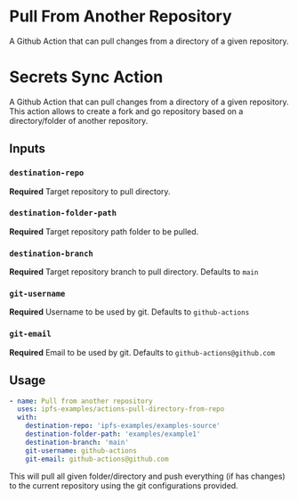 # Pull From Another Repository
A Github Action that can pull changes from a directory of a given repository.

# Secrets Sync Action

A Github Action that can pull changes from a directory of a given repository. This action allows to create a fork and go repository based on a directory/folder of another repository.

## Inputs

### `destination-repo`

**Required** Target repository to pull directory.

### `destination-folder-path`

**Required** Target repository path folder to be pulled.

### `destination-branch`

**Required** Target repository branch to pull directory. Defaults to `main`

### `git-username`

**Required** Username to be used by git. Defaults to `github-actions`

### `git-email`

**Required** Email to be used by git. Defaults to `github-actions@github.com`

## Usage

```yaml
- name: Pull from another repository
  uses: ipfs-examples/actions-pull-directory-from-repo
  with:
    destination-repo: 'ipfs-examples/examples-source'
    destination-folder-path: 'examples/example1'
    destination-branch: 'main'
    git-username: github-actions
    git-email: github-actions@github.com
```

This will pull all given folder/directory and push everything (if has changes) to the current repository using the git configurations provided.
